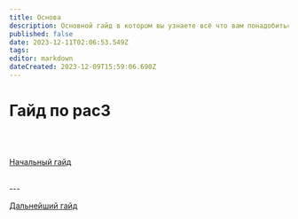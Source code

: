 ```yaml
---
title: Основа
description: Основной гайд в котором вы узнаете всё что вам понадобиться для дальнейшего изучения
published: false
date: 2023-12-11T02:06:53.549Z
tags: 
editor: markdown
dateCreated: 2023-12-09T15:59:06.690Z
---
```


# Гайд по pac3
<br>
<br>

<a href="https://wiki.motorolaservers.ru/PAC3/Начальный_гайд" target="_blank">Начальный гайд</a>

<br>
---
<br>

<a href="https://wiki.motorolaservers.ru/PAC3/new-page">Дальнейший гайд</a>
<br>